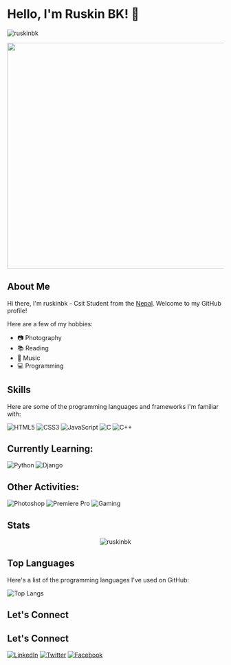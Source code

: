 # Hello, I'm Ruskin BK! 👋
<p align="left"> <img src="https://komarev.com/ghpvc/?username=ruskinbk&label=Profile%20views&color=0e75b6&style=flat" alt="ruskinbk" /> </p>



<img src="https://media.giphy.com/media/26u6dIwIphLj8h10A/giphy.gif" width="700" height="525">



## About Me

Hi there, I'm ruskinbk - Csit Student from the [Nepal](https://www.google.com/search?q=nepal).
Welcome to my GitHub profile!

Here are a few of my hobbies:

- 📷 Photography
- 📚 Reading
- 🎼 Music
- 💻 Programming

## Skills

Here are some of the programming languages and frameworks I'm familiar with:

![HTML5](https://img.shields.io/badge/HTML5-E34F26?style=for-the-badge&logo=html5&logoColor=white)
![CSS3](https://img.shields.io/badge/CSS3-1572B6?style=for-the-badge&logo=css3&logoColor=white)
![JavaScript](https://img.shields.io/badge/JavaScript-F7DF1E?style=for-the-badge&logo=javascript&logoColor=black)
![C](https://img.shields.io/badge/C-00599C?style=for-the-badge&logo=c&logoColor=white)
![C++](https://img.shields.io/badge/C%2B%2B-00599C?style=for-the-badge&logo=c%2B%2B&logoColor=white)

## Currently Learning:

![Python](https://img.shields.io/badge/Python-3776AB?style=for-the-badge&logo=python&logoColor=white)
![Django](https://img.shields.io/badge/Django-092E20?style=for-the-badge&logo=django&logoColor=white)

## Other Activities:

![Photoshop](https://img.shields.io/badge/Photoshop-31A8FF?style=for-the-badge&logo=Adobe-Photoshop&logoColor=white)
![Premiere Pro](https://img.shields.io/badge/Premiere%20Pro-EA77FF?style=for-the-badge&logo=Adobe-Premiere-Pro&logoColor=white)
![Gaming](https://img.shields.io/badge/Gaming-ED1C24?style=for-the-badge&logo=playstation&logoColor=white)

## Stats
<p align="center">
    <img src="https://github-readme-streak-stats.herokuapp.com/?user=ruskinbk&theme=tokyonight" alt="ruskinbk" /></p>
</p>

## Top Languages
Here's a list of the programming languages I've used on GitHub:

![Top Langs](https://github-readme-stats.vercel.app/api/top-langs/?username=ruskinbk&layout=compact&theme=radical)

## Let's Connect

## Let's Connect

[![LinkedIn](https://img.shields.io/badge/LinkedIn-blue?style=flat-square&logo=linkedin&labelColor=blue)](https://www.linkedin.com/in/ruskin-bk-876760166/)
[![Twitter](https://img.shields.io/badge/Twitter-blue?style=flat-square&logo=twitter&labelColor=blue)](https://twitter.com/bk_ruskin)
[![Facebook](https://img.shields.io/badge/Facebook-blue?style=flat-square&logo=facebook&labelColor=blue)](https://www.facebook.com/usernamedoesnotmatter/)


